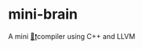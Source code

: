 # mini-brain
A mini [🧠❗](https://en.wikipedia.org/wiki/Brainfuck#:~:text=The%20language's%20name%20is%20a,the%20boundaries%20of%20computer%20programming.)compiler using C++ and LLVM
